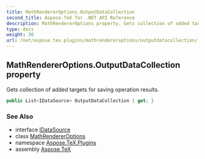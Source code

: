 ```yaml
---
title: MathRendererOptions.OutputDataCollection
second_title: Aspose.TeX for .NET API Reference
description: MathRendererOptions property. Gets collection of added targets for saving operation results
type: docs
weight: 30
url: /net/aspose.tex.plugins/mathrendereroptions/outputdatacollection/
---
```

## MathRendererOptions.OutputDataCollection property

Gets collection of added targets for saving operation results.

```csharp
public List<IDataSource> OutputDataCollection { get; }
```

### See Also

* interface [IDataSource](../../idatasource/)
* class [MathRendererOptions](../)
* namespace [Aspose.TeX.Plugins](../../mathrendereroptions/)
* assembly [Aspose.TeX](../../../)


